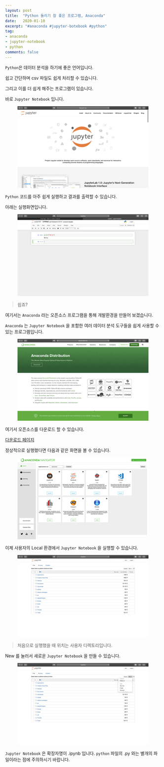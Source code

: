 ```yaml
---
layout: post
title:  "Python 돌리기 참 좋은 프로그램, Anaconda"
date:   2020-01-10
excerpt: "#anaconda #jupyter-botebook #python"
tag:
- anaconda
- jupyter-notebook
- python
comments: false
---
```


`Python`은 데이터 분석을 하기에 좋은 언어입니다.

쉽고 간단하며 csv 파일도 쉽게 처리할 수 있습니다.

그리고 이를 더 쉽게 해주는 프로그램이 있습니다.

바로 `Jupyter Notebook` 입니다.

<figure>
  <a href="https://jupyter.org/index.html"><img src="https://raw.githubusercontent.com/woojin-hwang/woojin-hwang.github.io/master/_posts/img/anaconda/jupyter_notebook.png"></a>
</figure>

`Python` 코드를 아주 쉽게 실행하고 결과를 출력할 수 있습니다.

아래는 실행화면입니다.

<figure>
  <a href="https://raw.githubusercontent.com/woojin-hwang/woojin-hwang.github.io/master/_posts/img/anaconda/jupyter_notebook_print.png"><img src="https://raw.githubusercontent.com/woojin-hwang/woojin-hwang.github.io/master/_posts/img/anaconda/jupyter_notebook_print.png"></a>
</figure>

> 쉽죠?

여기서는 `Anaconda` 라는 오픈소스 프로그램을 통해 개발환경을 만들어 보겠습니다.

`Anaconda` 는 `Jupyter Notebook` 을 포함한 여러 데이터 분석 도구들을 쉽게 사용할 수 있는 프로그램입니다.

<figure>
  <a href="https://www.anaconda.com/distribution/"><img src="https://raw.githubusercontent.com/woojin-hwang/woojin-hwang.github.io/master/_posts/img/anaconda/anaconda.png"></a>
</figure>

여기서 오픈소스를 다운로드 할 수 있습니다.

[다운로드 페이지](https://www.anaconda.com/distribution/)

정상적으로 실행했다면 다음과 같은 화면을 볼 수 있습니다.

<figure>
  <a href="https://raw.githubusercontent.com/woojin-hwang/woojin-hwang.github.io/master/_posts/img/anaconda/anaconda_home.png"><img src="https://raw.githubusercontent.com/woojin-hwang/woojin-hwang.github.io/master/_posts/img/anaconda/anaconda_home.png"></a>
</figure>

이제 사용자의 Local 환경에서 `Jupyter Notebook` 을 실행할 수 있습니다.

<figure>
  <a href="https://raw.githubusercontent.com/woojin-hwang/woojin-hwang.github.io/master/_posts/img/anaconda/jupyter_notebook_home.png"><img src="https://raw.githubusercontent.com/woojin-hwang/woojin-hwang.github.io/master/_posts/img/anaconda/jupyter_notebook_home.png"></a>
</figure>

> 처음으로 실행했을 때 위치는 사용자 디렉토리입니다.

New 를 눌러서 새로운 `Jupyter Notebook` 을 만들 수 있습니다.

<figure>
  <a href="https://raw.githubusercontent.com/woojin-hwang/woojin-hwang.github.io/master/_posts/img/anaconda/jupyter_notebook_new.png"><img src="https://raw.githubusercontent.com/woojin-hwang/woojin-hwang.github.io/master/_posts/img/anaconda/jupyter_notebook_new.png"></a>
</figure>

`Jupyter Notebook` 은 확장자명이 .ipynb 입니다. `python` 파일의 .py 와는 별개의 파일이라는 점에 주의하시기 바랍니다.